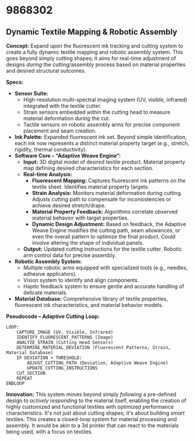 # 9868302

## Dynamic Textile Mapping & Robotic Assembly

**Concept:** Expand upon the fluorescent ink tracking and cutting system to create a fully dynamic textile mapping and robotic assembly system. This goes beyond simply cutting shapes; it aims for real-time adjustment of designs *during* the cutting/assembly process based on material properties and desired structural outcomes.

**Specs:**

*   **Sensor Suite:**
    *   High-resolution multi-spectral imaging system (UV, visible, infrared) integrated with the textile cutter.
    *   Strain sensors embedded within the cutting head to measure material deformation *during* the cut.
    *   Tactile sensors on robotic assembly arms for precise component placement and seam creation.
*   **Ink Palette:** Expanded fluorescent ink set. Beyond simple identification, each ink now represents a distinct material property target (e.g., stretch, rigidity, thermal conductivity).
*   **Software Core – “Adaptive Weave Engine”:**
    *   **Input:** 3D digital model of desired textile product. Material property map defining desired characteristics for each section.
    *   **Real-time Analysis:**
        *   **Fluorescent Mapping:** Captures fluorescent ink patterns on the textile sheet.  Identifies material property targets.
        *   **Strain Analysis:**  Monitors material deformation during cutting.  Adjusts cutting path to compensate for inconsistencies or achieve desired stretch/drape.
        *   **Material Property Feedback:** Algorithms correlate observed material behavior with target properties.
        *   **Dynamic Design Adjustment:**  Based on feedback, the Adaptive Weave Engine modifies the cutting path, seam allowances, or even the overall pattern to optimize the final product.  Could involve altering the shape of individual panels.
    *   **Output:** Updated cutting instructions for the textile cutter. Robotic arm control data for precise assembly.
*   **Robotic Assembly System:**
    *   Multiple robotic arms equipped with specialized tools (e.g., needles, adhesive applicators).
    *   Vision system to identify and align components.
    *   Haptic feedback system to ensure gentle and accurate handling of delicate materials.
*   **Material Database:** Comprehensive library of textile properties, fluorescent ink characteristics, and material behavior models.

**Pseudocode – Adaptive Cutting Loop:**

```
LOOP:
    CAPTURE_IMAGE (UV, Visible, Infrared)
    IDENTIFY_FLUORESCENT_PATTERNS (Image)
    ANALYZE_STRAIN (Cutting Head Sensors)
    DETERMINE_MATERIAL_DEVIATION (Fluorescent Patterns, Strain, Material Database)
    IF DEVIATION > THRESHOLD:
        ADJUST_CUTTING_PATH (Deviation, Adaptive Weave Engine)
        UPDATE_CUTTING_INSTRUCTIONS
    CUT_SECTION
    REPEAT
ENDLOOP
```

**Innovation:** This system moves beyond simply *following* a pre-defined design to *actively responding* to the material itself, enabling the creation of highly customized and functional textiles with optimized performance characteristics.  It's not just about cutting shapes; it's about building *smart* textiles. This creates a closed-loop system for material processing and assembly. It would be akin to a 3d printer that can react to the materials being used, with a focus on textiles.